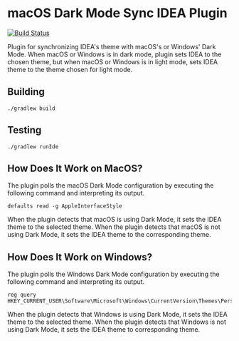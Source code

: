# macOS Dark Mode Sync IDEA Plugin

[![Build Status](https://travis-ci.com/gilday/dark-mode-sync-plugin.svg?branch=master)](https://travis-ci.com/gilday/dark-mode-sync-plugin)

Plugin for synchronizing IDEA's theme with macOS's or Windows' Dark Mode. When macOS or Windows is in
dark mode, plugin sets IDEA to the chosen theme, but when macOS or Windows is in light mode, sets
IDEA theme to the theme chosen for light mode.

## Building

    ./gradlew build

## Testing

    ./gradlew runIde

## How Does It Work on MacOS?

The plugin polls the macOS Dark Mode configuration by executing the following
command and interpreting its output.

    defaults read -g AppleInterfaceStyle

When the plugin detects that macOS is using Dark Mode, it sets the IDEA theme to
the selected theme. When the plugin detects that macOS is not using Dark Mode, it sets
the IDEA theme to the corresponding theme.

## How Does It Work on Windows?

The plugin polls the Windows Dark Mode configuration by executing the following
command and interpreting its output.

    reg query HKEY_CURRENT_USER\Software\Microsoft\Windows\CurrentVersion\Themes\Personalize\AppsUseLightTheme

When the plugin detects that Windows is using Dark Mode, it sets the IDEA theme to
the selected theme. When the plugin detects that Windows is not using Dark Mode, it sets
the IDEA theme to corresponding theme.
